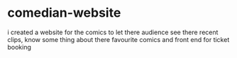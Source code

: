 # comedian-website
 i created a website for the comics to let there audience see there recent clips, know some thing about there favourite comics and front end for ticket booking
